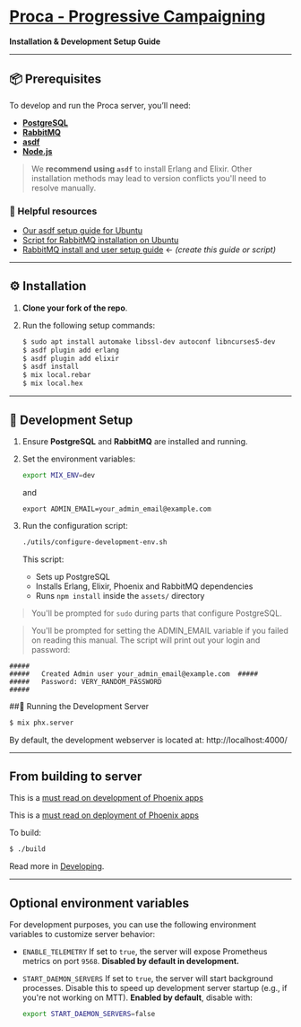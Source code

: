 # [Proca - Progressive Campaigning](https://proca.app)

**Installation & Development Setup Guide**

---

## 📦 Prerequisites

To develop and run the Proca server, you’ll need:

- **[PostgreSQL](https://www.postgresql.org/download/)**
- **[RabbitMQ](https://www.rabbitmq.com/download.html)**
- **[asdf](https://asdf-vm.com/guide/getting-started.html)**
- **[Node.js](https://nodejs.org/)**

> We **recommend using `asdf`** to install Erlang and Elixir. Other installation methods may lead to version conflicts you'll need to resolve manually.

### 🔗 Helpful resources

- [Our asdf setup guide for Ubuntu](guides/asdf.md)
- [Script for RabbitMQ installation on Ubuntu](https://www.rabbitmq.com/docs/install-debian#apt-quick-start-cloudsmith)
- [RabbitMQ install and user setup guide](#) ← _(create this guide or script)_

---

## ⚙️ Installation

1. **Clone your fork of the repo**.

2. Run the following setup commands:

   ```bash
   $ sudo apt install automake libssl-dev autoconf libncurses5-dev
   $ asdf plugin add erlang
   $ asdf plugin add elixir
   $ asdf install
   $ mix local.rebar
   $ mix local.hex
   ```

---

## 🧪 Development Setup

1. Ensure **PostgreSQL** and **RabbitMQ** are installed and running.

2. Set the environment variables:

   ```bash
   export MIX_ENV=dev
   ```

   and

   `export ADMIN_EMAIL=your_admin_email@example.com`

3. Run the configuration script:

   ```bash
   ./utils/configure-development-env.sh
   ```

   This script:

   - Sets up PostgreSQL
   - Installs Erlang, Elixir, Phoenix and RabbitMQ dependencies
   - Runs `npm install` inside the `assets/` directory

> You'll be prompted for `sudo` during parts that configure PostgreSQL.

> You'll be prompted for setting the ADMIN_EMAIL variable if you failed on reading this manual.
> The script will print out your login and password:

    #####
    #####   Created Admin user your_admin_email@example.com  #####
    #####   Password: VERY_RANDOM_PASSWORD
    #####

##🚀 Running the Development Server

```bash
$ mix phx.server
```

By default, the development webserver is located at:
http://localhost:4000/

---

## From building to server

This is a [must read on development of Phoenix apps](https://hexdocs.pm/phoenix/up_and_running.html)

This is a [must read on deployment of Phoenix apps](https://hexdocs.pm/phoenix/deployment.html)

To build:

```bash
$ ./build
```

Read more in [Developing](guides/Developing).

---

## Optional environment variables

For development purposes, you can use the following environment variables to customize server behavior:

- `ENABLE_TELEMETRY`
  If set to `true`, the server will expose Prometheus metrics on port `9568`.
  **Disabled by default in development.**

- `START_DAEMON_SERVERS`
  If set to `true`, the server will start background processes.
  Disable this to speed up development server startup (e.g., if you're not working on MTT).
  **Enabled by default**, disable with:
  ```bash
  export START_DAEMON_SERVERS=false
  ```
